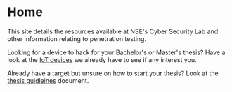 # Home

This site details the resources available at NSE's Cyber Security Lab and other information relating to penetration testing.

Looking for a device to hack for your Bachelor's or Master's thesis? Have a look at the [IoT devices](pages/lab-equipment/iot-devices.md) we already have to see if any interest you.

Already have a target but unsure on how to start your thesis? Look at the [thesis guidleines](pages/thesis_guidelines/guidelines.html) document.
